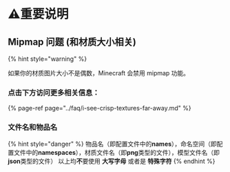 # ⚠️重要说明

## Mipmap 问题 \(和材质大小相关\)

{% hint style="warning" %}

如果你的材质图片大小不是偶数，Minecraft 会禁用 mipmap 功能。

### 点击下方访问更多相关信息：

{% page-ref page="../faq/i-see-crisp-textures-far-away.md" %}

### 文件名和物品名

{% hint style="danger" %}
物品名（即配置文件中的**names**），命名空间（即配置文件中的**namespaces**），材质文件名（即**png**类型的文件），模型文件名（即**json**类型的文件） 以上均**不**要使用 **大写字母** 或者是 **特殊字符**
{% endhint %}

